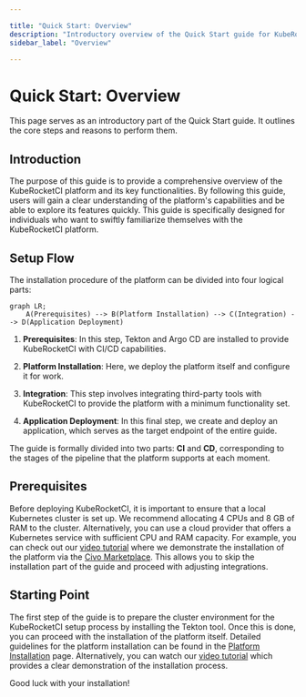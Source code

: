 ```yaml
---

title: "Quick Start: Overview"
description: "Introductory overview of the Quick Start guide for KubeRocketCI, covering the setup flow from prerequisites through platform installation, integration, to application deployment."
sidebar_label: "Overview"

---
```

<!-- markdownlint-disable MD025 -->

# Quick Start: Overview

<head>
  <link rel="canonical" href="https://docs.kuberocketci.io/docs/quick-start/quick-start-overview/" />
</head>

This page serves as an introductory part of the Quick Start guide. It outlines the core steps and reasons to perform them.

## Introduction

The purpose of this guide is to provide a comprehensive overview of the KubeRocketCI platform and its key functionalities. By following this guide, users will gain a clear understanding of the platform's capabilities and be able to explore its features quickly. This guide is specifically designed for individuals who want to swiftly familiarize themselves with the KubeRocketCI platform.

## Setup Flow

The installation procedure of the platform can be divided into four logical parts:

```mermaid
graph LR;
    A(Prerequisites) --> B(Platform Installation) --> C(Integration) --> D(Application Deployment)
```

1. **Prerequisites**: In this step, Tekton and Argo CD are installed to provide KubeRocketCI with CI/CD capabilities.

2. **Platform Installation**: Here, we deploy the platform itself and configure it for work.

3. **Integration**: This step involves integrating third-party tools with KubeRocketCI to provide the platform with a minimum functionality set.

4. **Application Deployment**: In this final step, we create and deploy an application, which serves as the target endpoint of the entire guide.

The guide is formally divided into two parts: **CI** and **CD**, corresponding to the stages of the pipeline that the platform supports at each moment.

## Prerequisites

Before deploying KubeRocketCI, it is important to ensure that a local Kubernetes cluster is set up. We recommend allocating 4 CPUs and 8 GB of RAM to the cluster. Alternatively, you can use a cloud provider that offers a Kubernetes service with sufficient CPU and RAM capacity. For example, you can check out our [video tutorial](https://www.youtube.com/watch?v=QjZoPnIKDtA) where we demonstrate the installation of the platform via the [Civo Marketplace](../operator-guide/install-via-civo.md). This allows you to skip the installation part of the guide and proceed with adjusting integrations.

## Starting Point

The first step of the guide is to prepare the cluster environment for the KubeRocketCI setup process by installing the Tekton tool. Once this is done, you can proceed with the installation of the platform itself. Detailed guidelines for the platform installation can be found in the [Platform Installation](./platform-installation.md) page. Alternatively, you can watch our [video tutorial](https://www.youtube.com/watch?v=QjZoPnIKDtA) which provides a clear demonstration of the installation process.

Good luck with your installation!
